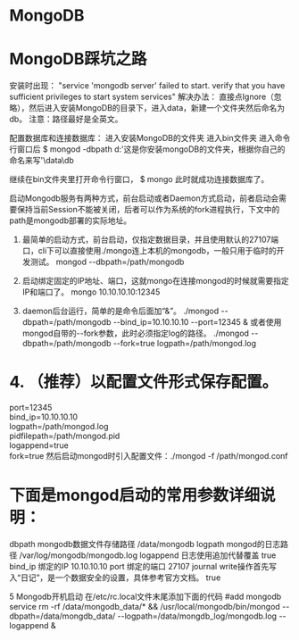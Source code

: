 # MongoDB
# MongoDB踩坑之路

<!-- 安装篇 -->

安装时出现：
"service 'mongodb server' failed to start. verify that you have sufficient privileges to start system services"
解决办法：
直接点Ignore（忽略），然后进入安装MongoDB的目录下，进入data，新建一个文件夹然后命名为db。
注意：路径最好是全英文。

配置数据库和连接数据库：
进入安装MongoDB的文件夹
进入bin文件夹
进入命令行窗口后
$ mongod -dbpath d:\'这是你安装mongoDB的文件夹，根据你自己的命名来写'\data\db

继续在bin文件夹里打开命令行窗口，
$ mongo
此时就成功连接数据库了。



<!-- 启动篇 -->

 启动Mongodb服务有两种方式，前台启动或者Daemon方式启动，前者启动会需要保持当前Session不能被关闭，后者可以作为系统的fork进程执行，下文中的path是mongodb部署的实际地址。

1. 最简单的启动方式，前台启动，仅指定数据目录，并且使用默认的27107端口，cli下可以直接使用./mongo连上本机的mongodb，一般只用于临时的开发测试。
mongod --dbpath=/path/mongodb

2. 启动绑定固定的IP地址、端口，这就mongo在连接mongod的时候就需要指定IP和端口了。
mongo 10.10.10.10:12345
 
3. daemon后台运行，简单的是命令后面加“&”。
./mongod --dbpath=/path/mongodb --bind_ip=10.10.10.10 --port=12345 & 
或者使用mongod自带的--fork参数，此时必须指定log的路径。
./mongod --dbpath=/path/mongodb --fork=true logpath=/path/mongod.log

# 4. （推荐）以配置文件形式保存配置。
<!-- 以下为mongod.conf代码： -->
port=12345  
bind_ip=10.10.10.10  
logpath=/path/mongod.log  
pidfilepath=/path/mongod.pid  
logappend=true  
fork=true
然后启动mongod时引入配置文件：./mongod -f /path/mongod.conf  

# 下面是mongod启动的常用参数详细说明：
<!-- 参数	说明	取值示例 -->
dbpath	mongodb数据文件存储路径	/data/mongodb
logpath	mongod的日志路径	/var/log/mongodb/mongodb.log
logappend	日志使用追加代替覆盖	true
bind_ip	绑定的IP	10.10.10.10
port	绑定的端口	27107
journal	write操作首先写入“日记”，是一个数据安全的设置，具体参考官方文档。	true

5 Mongodb开机启动
在/etc/rc.local文件末尾添加下面的代码
#add mongodb service
rm -rf /data/mongodb_data/* && /usr/local/mongodb/bin/mongod --dbpath=/data/mongdb_data/ --logpath=/data/mongdb_log/mongodb.log --logappend &
